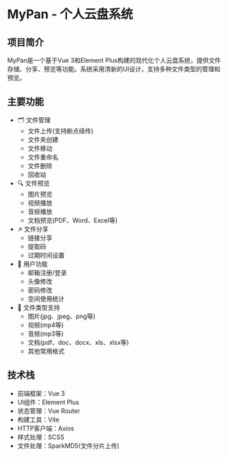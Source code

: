 # MyPan - 个人云盘系统

## 项目简介
MyPan是一个基于Vue 3和Element Plus构建的现代化个人云盘系统，提供文件存储、分享、预览等功能。系统采用清新的UI设计，支持多种文件类型的管理和预览。

## 主要功能
- 🗂 文件管理
  - 文件上传(支持断点续传)
  - 文件夹创建
  - 文件移动
  - 文件重命名
  - 文件删除
  - 回收站
- 🔍 文件预览
  - 图片预览
  - 视频播放
  - 音频播放
  - 文档预览(PDF、Word、Excel等)
- ↗️ 文件分享
  - 链接分享
  - 提取码
  - 过期时间设置
- 👤 用户功能
  - 邮箱注册/登录
  - 头像修改
  - 密码修改
  - 空间使用统计
- 💾 文件类型支持
  - 图片(jpg、jpeg、png等)
  - 视频(mp4等)
  - 音频(mp3等)
  - 文档(pdf、doc、docx、xls、xlsx等)
  - 其他常用格式

## 技术栈
- 前端框架：Vue 3
- UI组件：Element Plus
- 状态管理：Vue Router
- 构建工具：Vite
- HTTP客户端：Axios
- 样式处理：SCSS
- 文件处理：SparkMD5(文件分片上传)

